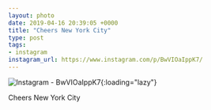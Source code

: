 ```yaml
---
layout: photo
date: 2019-04-16 20:39:05 +0000
title: "Cheers New York City"
type: post
tags:
- instagram
instagram_url: https://www.instagram.com/p/BwVIOaIppK7/
---
```


![Instagram - BwVIOaIppK7](https://colinseymour.co.uk/img/BwVIOaIppK7.jpg){:loading="lazy"}

Cheers New York City

